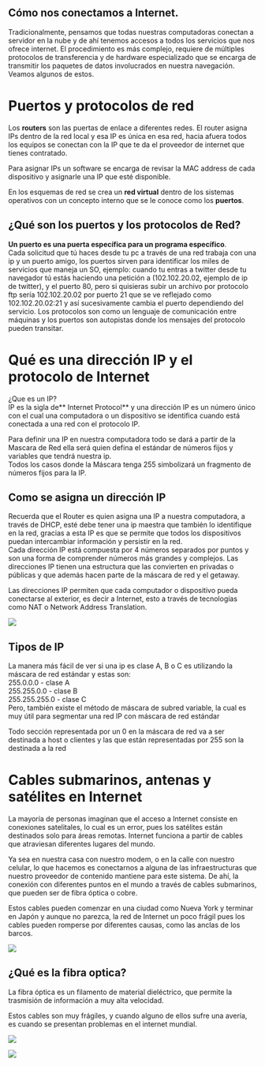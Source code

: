 ## Cómo nos conectamos a Internet.

Tradicionalmente, pensamos que todas nuestras computadoras conectan a servidor en la nube y de ahí tenemos accesos a todos los servicios que nos ofrece internet. El procedimiento es más complejo, requiere de múltiples protocolos de transferencia y de hardware especializado que se encarga de transmitir los paquetes de datos involucrados en nuestra navegación. Veamos algunos de estos.

# Puertos y protocolos de red
Los **routers** son las puertas de enlace a diferentes redes. El router asigna IPs dentro de la red local y esa IP es única en esa red, hacia afuera todos los equipos se conectan con la IP que te da el proveedor de internet que tienes contratado.

Para asignar IPs un software se encarga de revisar la MAC address de cada dispositivo y asignarle una IP que esté disponible.

En los esquemas de red se crea un **red virtual** dentro de los sistemas operativos con un concepto interno que se le conoce como los **puertos**.

## ¿Qué son los puertos y los protocolos de Red?

**Un puerto es una puerta específica para un programa específico**.  
Cada solicitud que tú haces desde tu pc a través de una red trabaja con una ip y un puerto amigo, los puertos sirven para identificar los miles de servicios que maneja un SO, ejemplo: cuando tu entras a twitter desde tu navegador tú estás haciendo una petición a (102.102.20.02, ejemplo de ip de twitter), y el puerto 80, pero si quisieras subir un archivo por protocolo ftp sería 102.102.20.02 por puerto 21 que se ve reflejado como 102.102.20.02:21 y así sucesivamente cambia el puerto dependiendo del servicio. Los protocolos son como un lenguaje de comunicación entre máquinas y los puertos son autopistas donde los mensajes del protocolo pueden transitar.


# Qué es una dirección IP y el protocolo de Internet
¿Que es un IP?  
IP es la sigla de** Internet Protocol** y una dirección IP es un número único con el cual una computadora o un dispositivo se identifica cuando está conectada a una red con el protocolo IP.

Para definir una IP en nuestra computadora todo se dará a partir de la Mascara de Red ella será quien defina el estándar de números fijos y variables que tendrá nuestra ip.  
Todos los casos donde la Máscara tenga 255 simbolizará un fragmento de números fijos para la IP.

## Como se asigna un dirección IP

Recuerda que el Router es quien asigna una IP a nuestra computadora, a través de DHCP, esté debe tener una ip maestra que también lo identifique en la red, gracias a esta IP es que se permite que todos los dispositivos puedan intercambiar información y persistir en la red.  
Cada dirección IP está compuesta por 4 números separados por puntos y son una forma de comprender números más grandes y complejos. Las direcciones IP tienen una estructura que las convierten en privadas o públicas y que además hacen parte de la máscara de red y el getaway.

Las direcciones IP permiten que cada computador o dispositivo pueda conectarse al exterior, es decir a Internet, esto a través de tecnologías como NAT o Network Address Translation.

![](https://static.platzi.com/media/user_upload/ips_f6a4455a-6660-47e1-933e-a81ba037ef03-5987e6fd-a3e2-4f98-b319-1b69b099e3ba.jpg)

## Tipos de IP

La manera más fácil de ver si una ip es clase A, B o C es utilizando la máscara de red estándar y estas son:  
255.0.0.0 - clase A  
255.255.0.0 - clase B  
255.255.255.0 - clase C  
Pero, también existe el método de máscara de subred variable, la cual es muy útil para segmentar una red IP con máscara de red estándar

Todo sección representada por un 0 en la máscara de red va a ser destinada a host o clientes y las que están representadas por 255 son la destinada a la red


# Cables submarinos, antenas y satélites en Internet

La mayoría de personas imaginan que el acceso a Internet consiste en conexiones satelitales, lo cual es un error, pues los satélites están destinados solo para áreas remotas. Internet funciona a partir de cables que atraviesan diferentes lugares del mundo.

Ya sea en nuestra casa con nuestro modem, o en la calle con nuestro celular, lo que hacemos es conectarnos a alguna de las infraestructuras que nuestro proveedor de contenido mantiene para este sistema. De ahí, la conexión con diferentes puntos en el mundo a través de cables submarinos, que pueden ser de fibra óptica o cobre.

Estos cables pueden comenzar en una ciudad como Nueva York y terminar en Japón y aunque no parezca, la red de Internet un poco frágil pues los cables pueden romperse por diferentes causas, como las anclas de los barcos.

![](https://static.platzi.com/media/user_upload/world-submarine-cable-map-652c0888-f4bf-4a53-8a1e-323febc6bfbb.jpg)

## ¿Qué es la fibra optica?

La fibra óptica es un filamento de material dieléctrico, que permite la trasmisión de información a muy alta velocidad.

Estos cables son muy frágiles, y cuando alguno de ellos sufre una avería, es cuando se presentan problemas en el internet mundial.

![](https://static.platzi.com/media/user_upload/A86-285c8d27-0789-4ce5-88a8-259bc5ad20b8.jpg)

![](https://static.platzi.com/media/user_upload/freddy%20image-56f8e6b8-679b-410a-a675-e5e702e0e3f8-62b2f539-1f96-48bf-824a-2fbeaf9cd27a.jpg)